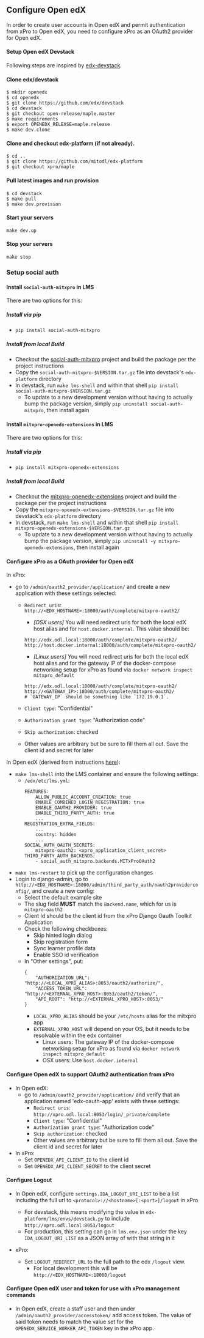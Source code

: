 Configure Open edX
---

In order to create user accounts in Open edX and permit authentication from xPro to Open edX, you need to configure xPro as an OAuth2 provider for Open edX.


#### Setup Open edX Devstack

Following steps are inspired by [edx-devstack](https://github.com/edx/devstack).

#### Clone edx/devstack

```
$ mkdir openedx
$ cd openedx
$ git clone https://github.com/edx/devstack
$ cd devstack
$ git checkout open-release/maple.master
$ make requirements
$ export OPENEDX_RELEASE=maple.release
$ make dev.clone
```

#### Clone and checkout edx-platform (if not already).
```
$ cd ..
$ git clone https://github.com/mitodl/edx-platform
$ git checkout xpro/maple
```

#### Pull latest images and run provision

```
$ cd devstack
$ make pull
$ make dev.provision 
```

#### Start your servers

`make dev.up`

#### Stop your servers

`make stop`

### Setup social auth

#### Install `social-auth-mitxpro` in LMS

There are two options for this:

##### Install via pip

- `pip install social-auth-mitxpro`

##### Install from local Build

- Checkout the [social-auth-mitxpro](https://github.com/mitodl/social-auth-mitxpro) project and build the package per the project instructions
- Copy the `social-auth-mitxpro-$VERSION.tar.gz` file into devstack's `edx-platform` directory
- In devstack, run `make lms-shell` and within that shell `pip install social-auth-mitxpro-$VERSION.tar.gz`
  - To update to a new development version without having to actually bump the package version, simply `pip uninstall social-auth-mitxpro`, then install again

#### Install `mitxpro-openedx-extensions` in LMS

There are two options for this:

##### Install via pip

- `pip install mitxpro-openedx-extensions`

##### Install from local Build

- Checkout the [mitxpro-openedx-extensions](https://github.com/mitodl/mitxpro-openedx-extensions) project and build the package per the project instructions
- Copy the `mitxpro-openedx-extensions-$VERSION.tar.gz` file into devstack's `edx-platform` directory
- In devstack, run `make lms-shell` and within that shell `pip install mitxpro-openedx-extensions-$VERSION.tar.gz`
  - To update to a new development version without having to actually bump the package version, simply `pip uninstall -y mitxpro-openedx-extensions`, then install again

#### Configure xPro as a OAuth provider for Open edX

In xPro:

- go to `/admin/oauth2_provider/application/` and create a new application with these settings selected:
  - `Redirect uris`: `http://<EDX_HOSTNAME>:18000/auth/complete/mitxpro-oauth2/`
    - _[OSX users]_ You will need redirect uris for both the local edX host alias and for `host.docker.internal`. This value should be:
    ```shell
    http://edx.odl.local:18000/auth/complete/mitxpro-oauth2/
    http://host.docker.internal:18000/auth/complete/mitxpro-oauth2/
    ```
    - _[Linux users]_ You will need redirect uris for both the local edX host alias and for the gateway IP of the docker-compose networking setup for xPro as found via `docker network inspect mitxpro_default`
    ```shell
    http://edx.odl.local:18000/auth/complete/mitxpro-oauth2/
    http://<GATEWAY_IP>:18000/auth/complete/mitxpro-oauth2/
    # `GATEWAY_IP` should be something like `172.19.0.1`.
    ```

  - `Client type`: "Confidential"
  - `Authorization grant type`: "Authorization code"
  - `Skip authorization`: checked
  - Other values are arbitrary but be sure to fill them all out. Save the client id and secret for later

In Open edX (derived from instructions [here](https://edx.readthedocs.io/projects/edx-installing-configuring-and-running/en/latest/configuration/tpa/tpa_integrate_open/tpa_oauth.html#additional-oauth2-providers-advanced)):
- `make lms-shell` into the LMS container and ensure the following settings:
  - `/edx/etc/lms.yml`:
    ```
    FEATURES:
        ALLOW_PUBLIC_ACCOUNT_CREATION: true
        ENABLE_COMBINED_LOGIN_REGISTRATION: true
        ENABLE_OAUTH2_PROVIDER: true
        ENABLE_THIRD_PARTY_AUTH: true
        ...
    REGISTRATION_EXTRA_FIELDS:
        ...
        country: hidden
        ...
    SOCIAL_AUTH_OAUTH_SECRETS:
        mitxpro-oauth2: <xpro_application_client_secret>
    THIRD_PARTY_AUTH_BACKENDS:
        - social_auth_mitxpro.backends.MITxProOAuth2
    ```
- `make lms-restart` to pick up the configuration changes
- Login to django-admin, go to `http://<EDX_HOSTNAME>:18000/admin/third_party_auth/oauth2providerconfig/`, and create a new config:
  - Select the default example site
  - The slug field **MUST** match the `Backend.name`, which for us is `
mitxpro-oauth2`
  - Client Id should be the client id from the xPro Django Oauth Toolkit Application
  - Check the following checkboxes:
    - Skip hinted login dialog
    - Skip registration form
    - Sync learner profile data
    - Enable SSO id verification
  - In "Other settings", put:
    ```
    {
        "AUTHORIZATION_URL": "http://<LOCAL_XPRO_ALIAS>:8053/oauth2/authorize/",
        "ACCESS_TOKEN_URL": "http://<EXTERNAL_XPRO_HOST>:8053/oauth2/token/",
        "API_ROOT": "http://<EXTERNAL_XPRO_HOST>:8053/"
    }
    ```
    - `LOCAL_XPRO_ALIAS` should be your `/etc/hosts` alias for the mitxpro app
    - `EXTERNAL_XPRO_HOST` will depend on your OS, but it needs to be resolvable within the edx container
        - Linux users: The gateway IP of the docker-compose networking setup for xPro as found via `docker network inspect mitxpro_default`
        - OSX users: Use `host.docker.internal`



#### Configure Open edX to support OAuth2 authentication from xPro

  - In Open edX:
    - go to `/admin/oauth2_provider/application/` and verify that an application named 'edx-oauth-app' exists with these settings:
      - `Redirect uris`: `http://xpro.odl.local:8053/login/_private/complete`
      - `Client type`: "Confidential"
      - `Authorization grant type`: "Authorization code"
      - `Skip authorization`: checked
      - Other values are arbitrary but be sure to fill them all out. Save the client id and secret for later
  - In xPro:
    - Set `OPENEDX_API_CLIENT_ID` to the client id
    - Set `OPENEDX_API_CLIENT_SECRET` to the client secret


#### Configure Logout

  - In Open edX, configure `settings.IDA_LOGOUT_URI_LIST` to be a list including the full url to `<protocol>://<hostname>[:<port>]/logout` in xPro
    - For devstack, this means modifying the value in `edx-platform/lms/envs/devstack.py` to include `http://xpro.odl.local:8053/logout`
    - For production, this setting can go in `lms.env.json` under the key `IDA_LOGOUT_URI_LIST` as a JSON array of with that string in it

  - xPro:
    - Set `LOGOUT_REDIRECT_URL` to the full path to the edx `/logout` view.
      - For local development this will be `http://<EDX_HOSTNAME>:18000/logout`


#### Configure Open edX user and token for use with xPro management commands

- In Open edX, create a staff user and then under `/admin/oauth2_provider/accesstoken/` add access token. The value of said token needs to match the value set for the `OPENEDX_SERVICE_WORKER_API_TOKEN` key in the xPro app.

